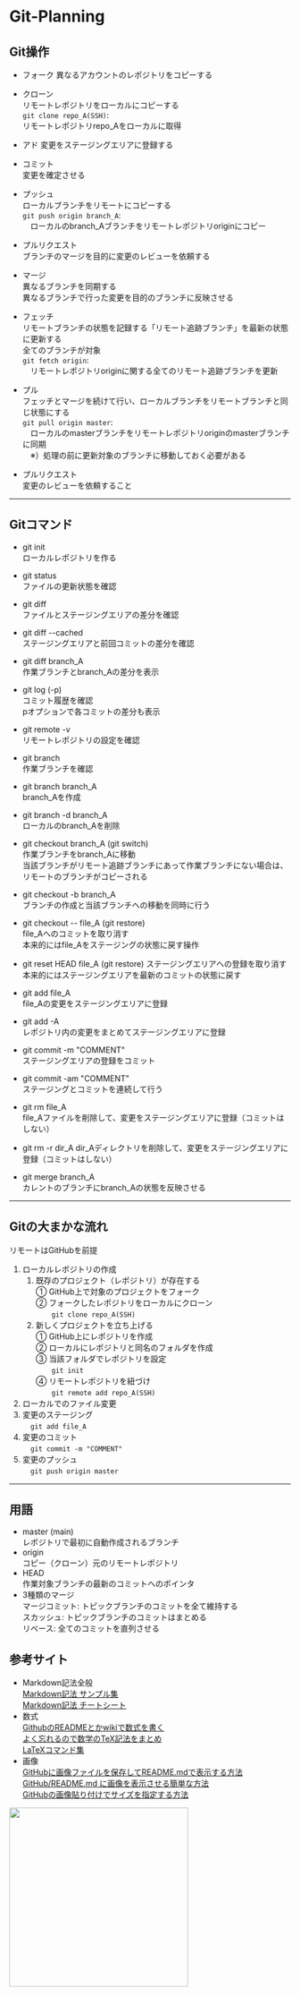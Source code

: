 # Git-Planning  

## Git操作

- フォーク
異なるアカウントのレポジトリをコピーする

- クローン  
リモートレポジトリをローカルにコピーする  
`git clone repo_A(SSH)`:  
リモートレポジトリrepo_Aをローカルに取得  

- アド
変更をステージングエリアに登録する  

- コミット  
変更を確定させる  

- プッシュ  
ローカルブランチをリモートにコピーする  
`git push origin branch_A`:  
　ローカルのbranch_Aブランチをリモートレポジトリoriginにコピー  

- プルリクエスト  
ブランチのマージを目的に変更のレビューを依頼する  

- マージ  
異なるブランチを同期する  
異なるブランチで行った変更を目的のブランチに反映させる

- フェッチ  
リモートブランチの状態を記録する「リモート追跡ブランチ」を最新の状態に更新する  
全てのブランチが対象  
`git fetch origin`:  
　リモートレポジトリoriginに関する全てのリモート追跡ブランチを更新  

- プル  
フェッチとマージを続けて行い、ローカルブランチをリモートブランチと同じ状態にする  
`git pull origin master`:  
　ローカルのmasterブランチをリモートレポジトリoriginのmasterブランチに同期  
　※）処理の前に更新対象のブランチに移動しておく必要がある  

- プルリクエスト  
変更のレビューを依頼すること  


---
## Gitコマンド
- git init  
ローカルレポジトリを作る

- git status  
ファイルの更新状態を確認  
- git diff  
ファイルとステージングエリアの差分を確認  
- git diff --cached  
ステージングエリアと前回コミットの差分を確認  
- git diff branch_A  
作業ブランチとbranch_Aの差分を表示  
- git log (-p)  
コミット履歴を確認  
pオプションで各コミットの差分も表示  
- git remote -v  
リモートレポジトリの設定を確認  

- git branch  
作業ブランチを確認  
- git branch branch_A  
branch_Aを作成  
- git branch -d branch_A  
ローカルのbranch_Aを削除  

- git checkout branch_A (git switch)  
作業ブランチをbranch_Aに移動  
当該ブランチがリモート追跡ブランチにあって作業ブランチにない場合は、リモートのブランチがコピーされる  
- git checkout -b branch_A  
ブランチの作成と当該ブランチへの移動を同時に行う  
- git checkout -- file_A (git restore)  
file_Aへのコミットを取り消す  
本来的にはfile_Aをステージングの状態に戻す操作  
- git reset HEAD file_A (git restore)
ステージングエリアへの登録を取り消す  
本来的にはステージングエリアを最新のコミットの状態に戻す  

- git add file_A  
file_Aの変更をステージングエリアに登録  
- git add -A  
レポジトリ内の変更をまとめてステージングエリアに登録  
- git commit -m "COMMENT"  
ステージングエリアの登録をコミット  
- git commit -am "COMMENT"  
ステージングとコミットを連続して行う  

- git rm file_A  
file_Aファイルを削除して、変更をステージングエリアに登録（コミットはしない）  
- git rm -r dir_A
dir_Aディレクトリを削除して、変更をステージングエリアに登録（コミットはしない）  

- git merge branch_A  
カレントのブランチにbranch_Aの状態を反映させる  


---
## Gitの大まかな流れ  
リモートはGitHubを前提  
1. ローカルレポジトリの作成  
    1. 既存のプロジェクト（レポジトリ）が存在する  
    ① GitHub上で対象のプロジェクトをフォーク  
    ② フォークしたレポジトリをローカルにクローン  
    　　`git clone repo_A(SSH)`  
    1. 新しくプロジェクトを立ち上げる  
    ① GitHub上にレポジトリを作成  
    ② ローカルにレポジトリと同名のフォルダを作成  
    ③ 当該フォルダでレポジトリを設定  
    　　`git init`  
    ④ リモートレポジトリを紐づけ  
    　　`git remote add repo_A(SSH)`  
1. ローカルでのファイル変更  
1. 変更のステージング  
　`git add file_A`
1. 変更のコミット  
　`git commit -m "COMMENT"`
1. 変更のプッシュ  
　`git push origin master`


---
## 用語  
- master (main)  
レポジトリで最初に自動作成されるブランチ  
- origin  
コピー（クローン）元のリモートレポジトリ  
- HEAD  
作業対象ブランチの最新のコミットへのポインタ  
- 3種類のマージ  
マージコミット: トピックブランチのコミットを全て維持する  
スカッシュ: トピックブランチのコミットはまとめる    
リベース: 全てのコミットを直列させる  
## 参考サイト
- Markdown記法全般  
  [Markdown記法 サンプル集](https://qiita.com/tbpgr/items/989c6badefff69377da7)  
  [Markdown記法 チートシート](https://gist.github.com/mignonstyle/083c9e1651d7734f84c99b8cf49d57fa)  
- 数式  
  [GithubのREADMEとかwikiで数式を書く](http://idken.net/posts/2017-02-28-math_github/)  
  [よく忘れるので数学のTeX記法をまとめ](https://qiita.com/shepabashi/items/27b7284d1f0007af533b)  
  [LaTeXコマンド集](http://www.latex-cmd.com/)  
- 画像  
  [GitHubに画像ファイルを保存してREADME.mdで表示する方法](https://www.pupha.net/archives/1632/)  
  [GitHub/README.md に画像を表示させる簡単な方法](https://qiita.com/ROY_M/items/2c4feb5de05535441bc8)  
  [GitHubの画像貼り付けでサイズを指定する方法](https://dackdive.hateblo.jp/entry/2015/05/08/110029)  

<img src="https://user-images.githubusercontent.com/51372161/129022763-34be4463-dc02-4542-95df-57601609d4dc.png" width="320px">

